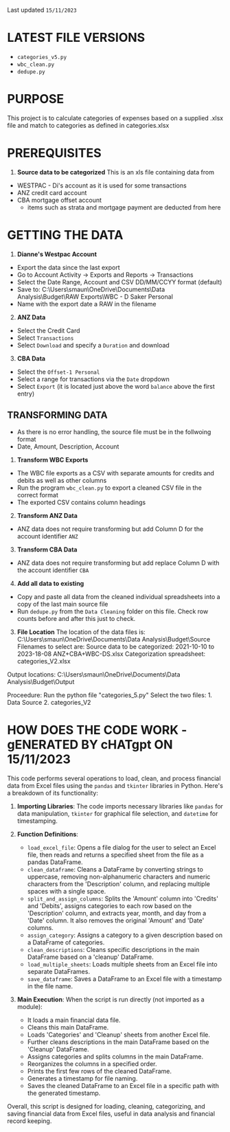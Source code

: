 Last updated `15/11/2023`
# LATEST FILE VERSIONS
- `categories_v5.py`
- `wbc_clean.py`
- `dedupe.py`

# PURPOSE
This project is to calculate categories of expenses based on a supplied .xlsx file and match to categories as defined in categories.xlsx

# PREREQUISITES
1. **Source data to be categorized**
This is an xls file containing data from
- WESTPAC - Di's account as it is used for some transactions
- ANZ credit card account
- CBA mortgage offset account
    - items such as strata and mortgage payment are deducted from here

# GETTING THE DATA
1. **Dianne's Westpac Account**
- Export the data since the last export
- Go to Account Activity -> Exports and Reports -> Transactions
- Select the Date Range, Account and CSV DD/MM/CCYY format (default)
- Save to: C:\Users\smaun\OneDrive\Documents\Data Analysis\Budget\RAW Exports\WBC - D Saker Personal
- Name with the export date a RAW in the filename
2. **ANZ Data**
- Select the Credit Card
- Select `Transactions`
- Select `Download` and specify a `Duration` and download
3. **CBA Data**
- Select the `Offset-1 Personal`
- Select a range for transactions via the `Date` dropdown
- Select `Export` (it is located just above the word `balance` above the first entry)

## TRANSFORMING DATA ##
- As there is no error handling, the source file must be in the follwoing format
- Date, Amount, Description, Account

1. **Transform WBC Exports**
- The WBC file exports as a CSV with separate amounts for credits and debits as well as other columns
- Run the program `wbc_clean.py` to export a cleaned CSV file in the correct format
- The exported CSV contains column headings

2. **Transform ANZ Data**
- ANZ data does not require transforming but add Column D for the account identifier `ANZ`

3. **Transform CBA Data**
- ANZ data does not require transforming but add replace Column D with the account identifier `CBA`

4. **Add all data to existing**
- Copy and paste all data from the cleaned individual spreadsheets into a copy of the last main source file
- Run `dedupe.py` from the `Data Cleaning` folder on this file. Check row counts before and after this just to check.

3. **File Location**
The location of the data files is:  C:\Users\smaun\OneDrive\Documents\Data Analysis\Budget\Source
Filenames to select are:
    Source data to be categorized:    2021-10-10 to 2023-18-08 ANZ+CBA+WBC-DS.xlsx
    Categorization spreadsheet:     categories_V2.xlsx

Output locations:                   C:\Users\smaun\OneDrive\Documents\Data Analysis\Budget\Output







Proceedure:
Run the python file "categories_5.py"
Select the two files:
    1. Data Source
    2. categories_V2

# HOW DOES THE CODE WORK - gENERATED BY cHATgpt ON 15/11/2023
This code performs several operations to load, clean, and process financial data from Excel files using the `pandas` and `tkinter` libraries in Python. Here's a breakdown of its functionality:

1. **Importing Libraries**: The code imports necessary libraries like `pandas` for data manipulation, `tkinter` for graphical file selection, and `datetime` for timestamping.

2. **Function Definitions**:
    - `load_excel_file`: Opens a file dialog for the user to select an Excel file, then reads and returns a specified sheet from the file as a pandas DataFrame.
    - `clean_dataframe`: Cleans a DataFrame by converting strings to uppercase, removing non-alphanumeric characters and numeric characters from the 'Description' column, and replacing multiple spaces with a single space.
    - `split_and_assign_columns`: Splits the 'Amount' column into 'Credits' and 'Debits', assigns categories to each row based on the 'Description' column, and extracts year, month, and day from a 'Date' column. It also removes the original 'Amount' and 'Date' columns.
    - `assign_category`: Assigns a category to a given description based on a DataFrame of categories.
    - `clean_descriptions`: Cleans specific descriptions in the main DataFrame based on a 'cleanup' DataFrame.
    - `load_multiple_sheets`: Loads multiple sheets from an Excel file into separate DataFrames.
    - `save_dataframe`: Saves a DataFrame to an Excel file with a timestamp in the file name.

3. **Main Execution**: When the script is run directly (not imported as a module):
    - It loads a main financial data file.
    - Cleans this main DataFrame.
    - Loads 'Categories' and 'Cleanup' sheets from another Excel file.
    - Further cleans descriptions in the main DataFrame based on the 'Cleanup' DataFrame.
    - Assigns categories and splits columns in the main DataFrame.
    - Reorganizes the columns in a specified order.
    - Prints the first few rows of the cleaned DataFrame.
    - Generates a timestamp for file naming.
    - Saves the cleaned DataFrame to an Excel file in a specific path with the generated timestamp.

Overall, this script is designed for loading, cleaning, categorizing, and saving financial data from Excel files, useful in data analysis and financial record keeping.
